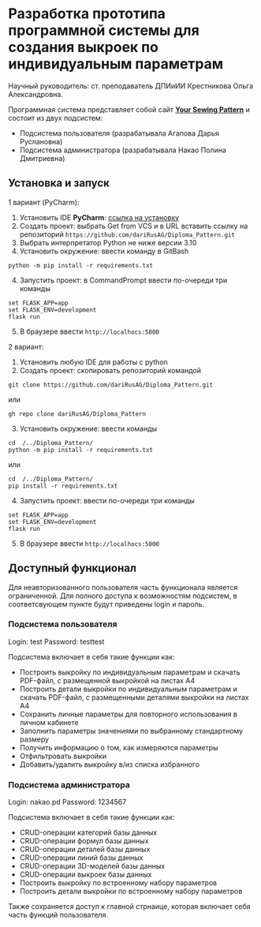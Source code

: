 # Разработка прототипа программной системы для создания выкроек по индивидуальным параметрам
Научный руководитель: ст. преподаватель ДПИиИИ Крестникова Ольга Александровна.

Программная система представляет собой сайт [**Your Sewing Pattern**](http://nishigara.pythonanywhere.com/) и состоит из двух подсистем:
- Подсистема пользователя (разрабатывала Агапова Дарья Руслановна)
- Подсистема администратора (разрабатывала Накао Полина Дмитриевна)

## Установка и запуск
1 вариант (PyCharm):
1. Установить IDE **PyCharm**: [ссылка на установку](https://www.jetbrains.com/pycharm/)
2. Создать проект: выбрать Get from VCS и в URL вставить ссылку на репозиторий ```https://github.com/dariRusAG/Diploma_Pattern.git```
3. Выбрать интерпретатор Python не ниже версии 3.10
4. Установить окружение: ввести команду в GitBash
```
python -m pip install -r requirements.txt
``` 
4. Запустить проект: в CommandPrompt ввести по-очереди три команды
```
set FLASK_APP=app
set FLASK_ENV=development
flask run
```
5. В браузере ввести ```http://localhocs:5000```

2 вариант:
1. Установить любую IDE для работы с python
2. Создать проект: cкопировать репозиторий командой
```
git clone https://github.com/dariRusAG/Diploma_Pattern.git
```
или 
```
gh repo clone dariRusAG/Diploma_Pattern
```
3. Установить окружение: ввести команды
```
cd  /../Diploma_Pattern/
python -m pip install -r requirements.txt
```
или 
```
cd  /../Diploma_Pattern/
pip install -r requirements.txt
``` 
4. Запустить проект: ввести по-очереди три команды
```
set FLASK_APP=app
set FLASK_ENV=development
flask run
```
5. В браузере ввести ```http://localhocs:5000```

## Доступный функционал
Для неавторизованного пользователя часть функционала является ограниченной. Для полного доступа к возможностям подсистем, в соответсвующем пункте будут приведены login и пароль.

### Подсистема пользователя
Login: test
Password: testtest

Подсистема включает в себя такие функции как:
- Построить выкройку по индивидуальным параметрам и скачать PDF-файл, с размещенной выкройкой на листах А4
- Построить детали выкройки по индивидуальным параметрам и скачать PDF-файл, с размещенными деталями выкройки на листах А4
- Сохранить личные параметры для повторного использования в личном кабинете
- Заполнить параметры значениями по выбранному стандартному размеру
- Получить информацию о том, как измеряются параметры
- Отфильтровать выкройки
- Добавить/удалить выкройку в/из списка избранного

### Подсистема администратора
Login: nakao.pd
Password: 1234567

Подсистема включает в себя такие функции как:
- CRUD-операции категорий базы данных
- CRUD-операции формул базы данных
- CRUD-операции деталей базы данных
- CRUD-операции линий базы данных
- CRUD-операции 3D-моделей базы данных
- CRUD-операции выкроек базы данных
- Построить выкройку по встроенному набору параметров
- Построить детали выкройки по встроенному набору параметров

Также сохраняется доступ к главной стрнаице, которая включает себя часть функций пользователя.
